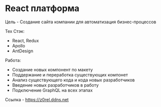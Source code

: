 # React платформа

Цель - Создание сайта компании для автоматизация бизнес-процессов 

Тех Стэк:
- React, Redux
- Apollo
- AntDesign
 
Работа: 
- Создание новых компонент по макету
-  Поддержание и переработка существующих компонет
-  Анализ существующего кода и кода новых разработчиков
-  Введение новых разработчиков в работу
-  Подключение GraphQL на всех этапах

Ссылка - https://z0rel.ddns.net






 
 
 
